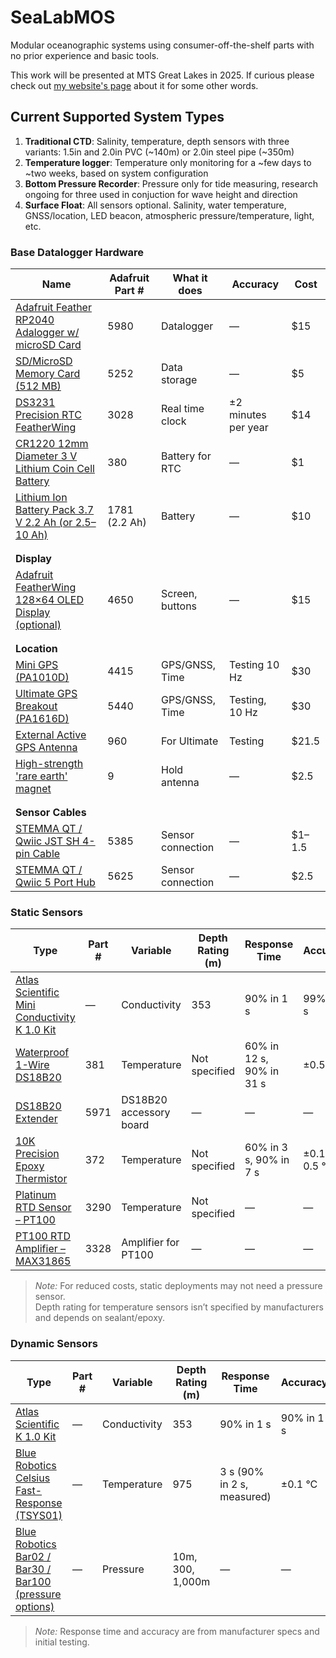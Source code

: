 # SeaLabMOS
Modular oceanographic systems using consumer-off-the-shelf parts with no prior experience and basic tools.

 This work will be presented at MTS Great Lakes in 2025. If curious please check out [my website's page](https://www.sophiescopazzi.com/projects/sealabmos) about it for some other words.

## Current Supported System Types

1. **Traditional CTD**: Salinity, temperature, depth sensors with three variants: 1.5in and 2.0in PVC (~140m) or 2.0in steel pipe (~350m)  
2. **Temperature logger**: Temperature only monitoring for a ~few days to ~two weeks, based on system configuration
3. **Bottom Pressure Recorder**: Pressure only for tide measuring, research ongoing for three used in conjuction for wave height and direction
4. **Surface Float**: All sensors optional. Salinity, water temperature, GNSS/location, LED beacon, atmospheric pressure/temperature, light, etc.

### Base Datalogger Hardware

| **Name** | **Adafruit Part** # | **What it does** | **Accuracy** | **Cost** |
|------|------------------|---------------|----------|------|
| [Adafruit Feather RP2040 Adalogger w/ microSD Card](https://www.adafruit.com/product/5980) | 5980 | Datalogger | — | \$15 |
| [SD/MicroSD Memory Card (512 MB)](https://www.adafruit.com/product/5252) | 5252 | Data storage | — | \$5 |
| [DS3231 Precision RTC FeatherWing](https://www.adafruit.com/product/3028) | 3028 | Real time clock | ±2 minutes per year | \$14 |
| [CR1220 12mm Diameter 3 V Lithium Coin Cell Battery](https://www.adafruit.com/product/380) | 380 | Battery for RTC | — | \$1 |
| [Lithium Ion Battery Pack 3.7 V 2.2 Ah (or 2.5–10 Ah)](https://www.adafruit.com/product/1781) | 1781 (2.2 Ah) | Battery | — | \$10 |
|      |      |      |      |      |
|      |      |      |      |      |
| **Display**     |      |      |      |      |
| [Adafruit FeatherWing 128×64 OLED Display (optional)](https://www.adafruit.com/product/4650) | 4650 | Screen, buttons | — | \$15 |
|      |      |      |      |      |
|      |      |      |      |      |
| **Location**      |      |      |      |      |
| [Mini GPS (PA1010D)](https://www.adafruit.com/product/4415) | 4415 | GPS/GNSS, Time | Testing 10 Hz | \$30 |
| [Ultimate GPS Breakout (PA1616D)](https://www.adafruit.com/product/5440) | 5440 | GPS/GNSS, Time | Testing, 10 Hz | \$30 |
| [External Active GPS Antenna](https://www.adafruit.com/product/960) | 960 | For Ultimate | Testing | \$21.5 |
| [High-strength 'rare earth' magnet](https://www.adafruit.com/product/9) | 9 | Hold antenna | — | \$2.5 |
|      |      |      |      |      |
|      |      |      |      |      |
| **Sensor Cables**      |      |      |      |      |
| [STEMMA QT / Qwiic JST SH 4-pin Cable](https://www.adafruit.com/product/5385) | 5385 | Sensor connection | — | \$1–1.5 |
| [STEMMA QT / Qwiic 5 Port Hub](https://www.adafruit.com/product/5625) | 5625 | Sensor connection | — | \$2.5 |

### Static Sensors  

| **Type** | Part # | Variable | Depth Rating (m) | Response Time | Accuracy | Cost |
|---|---|---|---|---|---|---|
| [Atlas Scientific Mini Conductivity K 1.0 Kit](https://atlas-scientific.com/kits/mini-conductivity-k-1-0-kit/) | — | Conductivity | 353 | 90% in 1 s | 99% in 1 s | \$200 |
| [Waterproof 1-Wire DS18B20](https://www.adafruit.com/product/381) | 381 | Temperature | Not specified | 60% in 12 s, 90% in 31 s | ±0.5 °C | \$15 |
| [DS18B20 Extender](https://www.adafruit.com/product/5971) | 5971 | DS18B20 accessory board | — | — | — | \$— |
| [10K Precision Epoxy Thermistor](https://www.adafruit.com/product/372) | 372 | Temperature | Not specified | 60% in 3 s, 90% in 7 s | ±0.1 – 0.5 °C | \$4 |
| [Platinum RTD Sensor – PT100](https://www.adafruit.com/product/3290) | 3290 | Temperature | Not specified | — | — | \$— |
| [PT100 RTD Amplifier – MAX31865](https://www.adafruit.com/product/3328) | 3328 | Amplifier for PT100 | — | — | — | \$— |

> *Note:* For reduced costs, static deployments may not need a pressure sensor.  
> Depth rating for temperature sensors isn’t specified by manufacturers and depends on sealant/epoxy.

### Dynamic Sensors  

| **Type** | Part # | Variable | Depth Rating (m) | Response Time | Accuracy | Cost |
|---|---|---|---|---|---|---|
| [Atlas Scientific K 1.0 Kit](https://atlas-scientific.com/kits/mini-conductivity-k-1-0-kit/) | — | Conductivity | 353 | 90% in 1 s | 90% in 1 s | \$200 |
| [Blue Robotics Celsius Fast-Response (TSYS01)](https://bluerobotics.com/store/sensors-cameras/sensors/celsius-sensor-r1/) | — | Temperature | 975 | 3 s (90% in 2 s, measured) | ±0.1 °C | \$70 |
| [Blue Robotics Bar02 / Bar30 / Bar100 (pressure options)](https://bluerobotics.com/product-category/sensors-cameras/sensors/) | — | Pressure | 10m, 300, 1,000m | — | — | \$80, \$90, \$380 |

> *Note:* Response time and accuracy are from manufacturer specs and initial testing.
